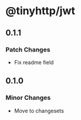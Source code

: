 # @tinyhttp/jwt

## 0.1.1

### Patch Changes

- Fix readme field

## 0.1.0

### Minor Changes

- Move to changesets
